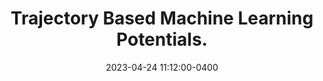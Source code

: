 ---
layout: post
title: Trajectory Based Machine Learning Potentials.
date: 2023-04-24 11:12:00-0400
description: Explainable force models in Computational Chemistry.
tags: QChem
categories: research
related_posts: false
---